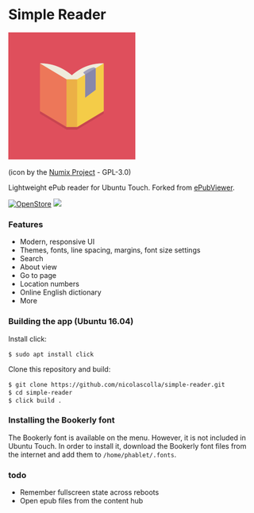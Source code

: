 # Simple Reader

![](logo.png)

(icon by the [Numix Project](https://github.com/numixproject/numix-icon-theme-square) - GPL-3.0)

Lightweight ePub reader for Ubuntu Touch. Forked from [ePubViewer](https://github.com/gsantner/ePubViewer).

[![OpenStore](https://open-store.io/badges/en_US.png)](https://open-store.io/app/simplereader.collaproductions)
[![](https://i.imgur.com/KIipzE8.png)](https://t.me/collaproductions)

### Features

- Modern, responsive UI
- Themes, fonts, line spacing, margins, font size settings
- Search
- About view
- Go to page
- Location numbers
- Online English dictionary
- More

### Building the app (Ubuntu 16.04)

Install click:

```
$ sudo apt install click
```

Clone this repository and build:

```
$ git clone https://github.com/nicolascolla/simple-reader.git
$ cd simple-reader
$ click build .
```

### Installing the Bookerly font

The Bookerly font is available on the menu. However, it is not included in Ubuntu Touch. In order to install it, download the Bookerly font files from the internet and add them to `/home/phablet/.fonts`.

### todo

- Remember fullscreen state across reboots
- Open epub files from the content hub
